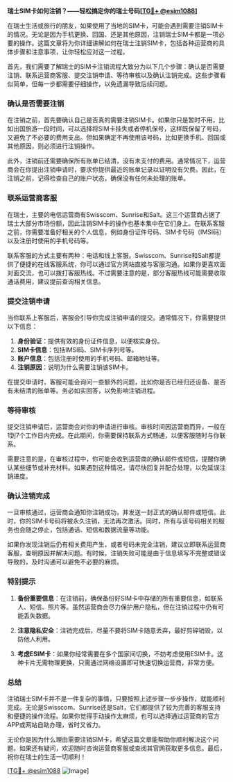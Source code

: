**瑞士SIM卡如何注销？——轻松搞定你的瑞士号码[[TG💪+ @esim1088](https://t.me/s/esim1088)]**

在瑞士生活或旅行的朋友，如果使用了当地的SIM卡，可能会遇到需要注销SIM卡的情况。无论是因为手机更换、回国、还是其他原因，注销瑞士SIM卡都是一项必要的操作。这篇文章将为你详细讲解如何在瑞士注销SIM卡，包括各种运营商的具体步骤和注意事项，让你轻松应对这一过程。

首先，我们需要了解瑞士的SIM卡注销流程大致分为以下几个步骤：确认是否需要注销、联系运营商客服、提交注销申请、等待审核以及确认注销完成。这些步骤看似简单，但每一步都需要仔细操作，以免遗漏导致后续问题。

### 确认是否需要注销

在注销之前，首先要确认自己是否真的需要注销SIM卡。如果你只是暂时不用，比如出国旅游一段时间，可以选择将SIM卡挂失或者停机保号，这样既保留了号码，又避免了不必要的费用支出。但如果确定不再使用该号码，比如更换手机、回国或其他原因，则必须进行注销操作。

此外，注销前还需要确保所有账单已结清，没有未支付的费用。通常情况下，运营商会在你提出注销申请时，要求你提供最近的账单记录以证明没有欠费。因此，在注销之前，记得检查自己的账户状态，确保没有任何未处理的账单。

### 联系运营商客服

在瑞士，主要的电信运营商有Swisscom、Sunrise和Salt。这三个运营商占据了瑞士大部分市场份额，因此注销SIM卡的操作也基本集中在它们身上。在联系客服之前，你需要准备好相关的个人信息，例如身份证件号码、SIM卡号码（IMSI码）以及注册时使用的手机号码等。

联系客服的方式主要有两种：电话和线上客服。Swisscom、Sunrise和Salt都提供了便捷的在线客服系统，你可以通过官方网站直接与客服沟通。如果你更喜欢面对面交流，也可以拨打客服热线。不过需要注意的是，部分客服热线可能需要收取通话费用，建议提前查询相关信息。

### 提交注销申请

当你联系上客服后，客服会引导你完成注销申请的提交。通常情况下，你需要提供以下信息：

1. **身份验证**：提供有效的身份证件信息，以便核实身份。
2. **SIM卡信息**：包括IMSI码、SIM卡序列号等。
3. **账户信息**：包括注册时使用的手机号码、邮箱地址等。
4. **注销原因**：说明为什么需要注销该SIM卡。

在提交申请时，客服可能会询问一些额外的问题，比如你是否已经归还设备、是否有未结清的账单等。务必如实回答，以免影响注销进程。

### 等待审核

提交注销申请后，运营商会对你的申请进行审核。审核时间因运营商而异，一般在1到7个工作日内完成。在此期间，你需要保持联系方式畅通，以便客服随时与你联系。

需要注意的是，在审核过程中，你可能会收到运营商的确认邮件或短信，提醒你确认某些细节或补充材料。如果遇到这种情况，请尽快回复并配合处理，以免延误注销进度。

### 确认注销完成

一旦审核通过，运营商会通知你注销成功，并发送一封正式的确认邮件或短信。此时，你的SIM卡号码将被永久注销，无法再次激活。同时，所有与该号码相关的服务也会随之停止，包括通话、短信和数据流量等功能。

如果你发现注销后仍有相关费用产生，或者号码未完全注销，建议立即联系运营商客服，查明原因并解决问题。有时候，注销失败可能是由于信息填写不完整或错误导致的，及时沟通可以避免不必要的麻烦。

### 特别提示

1. **备份重要信息**：在注销前，确保备份好SIM卡中存储的所有重要信息，如联系人、短信、照片等。虽然运营商会尽力保护用户隐私，但在注销过程中仍有可能丢失数据。
   
2. **注意隐私安全**：注销完成后，尽量不要将SIM卡随意丢弃，最好剪碎销毁，以防他人利用。

3. **考虑ESIM卡**：如果你经常需要在多个国家间切换，不妨考虑使用ESIM卡。这种卡片无需物理更换，只需通过网络设置即可快速切换运营商，非常方便。

### 总结

注销瑞士SIM卡并不是一件复杂的事情，只要按照上述步骤一步步操作，就能顺利完成。无论是Swisscom、Sunrise还是Salt，它们都提供了较为完善的客服支持和便捷的操作流程。如果你觉得手动操作太麻烦，也可以选择通过运营商的官方APP或网站自助办理，省时又省力。

无论你是因为什么理由需要注销SIM卡，希望这篇文章能帮助你顺利解决这个问题。如果还有疑问，欢迎随时咨询运营商客服或查阅其官网获取更多信息。最后，祝你在瑞士的生活一切顺利！

[[TG💪+ @esim1088](https://t.me/s/esim1088) ![Image](https://i.postimg.cc/4NQfJmqS/Snipaste-2025-05-13-00-14-12.png)]